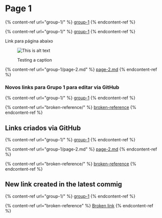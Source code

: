 # Page 1

{% content-ref url="group-1/" %}
[group-1](group-1/)
{% endcontent-ref %}

{% content-ref url="group-1/" %}
[group-1](group-1/)
{% endcontent-ref %}

Link para página abaixo

<figure><img src="https://images.unsplash.com/photo-1672762682513-3ea38bb340d8?crop=entropy&#x26;cs=tinysrgb&#x26;fm=jpg&#x26;ixid=MnwxOTcwMjR8MHwxfHJhbmRvbXx8fHx8fHx8fDE2NzU4NzcwMTQ&#x26;ixlib=rb-4.0.3&#x26;q=80" alt="This is alt text"><figcaption><p>Testing a caption</p></figcaption></figure>

{% content-ref url="group-1/page-2.md" %}
[page-2.md](group-1/page-2.md)
{% endcontent-ref %}

### Novos links para Grupo 1 para editar via GitHub

{% content-ref url="group-1/" %}
[group-1](group-1/)
{% endcontent-ref %}

{% content-ref url="broken-reference/" %}
[broken-reference](broken-reference/)
{% endcontent-ref %}

## Links criados via GitHub

{% content-ref url="group-1/" %}
[group-1](group-1/)
{% endcontent-ref %}

{% content-ref url="group-1/page-2.md" %}
[page-2.md](group-1/page-2.md)
{% endcontent-ref %}

{% content-ref url="broken-reference/" %}
[broken-reference](broken-reference/)
{% endcontent-ref %}

## New link created in the latest commig

{% content-ref url="group-1/" %}
[group-1](group-1/)
{% endcontent-ref %}

{% content-ref url="broken-reference" %}
[Broken link](broken-reference)
{% endcontent-ref %}
